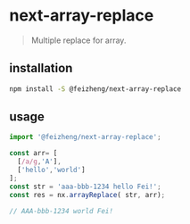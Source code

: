 # next-array-replace
> Multiple replace for array.

## installation
```bash
npm install -S @feizheng/next-array-replace
```

## usage
```js
import '@feizheng/next-array-replace';

const arr= [
  [/a/g,'A'],
  ['hello','world']
];
const str = 'aaa-bbb-1234 hello Fei!';
const res = nx.arrayReplace( str, arr);

// AAA-bbb-1234 world Fei!
```

